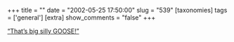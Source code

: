 +++
title = ""
date = "2002-05-25 17:50:00"
slug = "539"
[taxonomies]
tags = ['general']
[extra]
show_comments = "false"
+++

[“That’s big silly GOOSE!”](http://www.tiptonium.com/videogames/favorites/Lair%20of%20the%20Bemani%20Bastards.htm)
